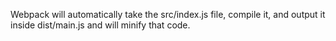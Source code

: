 
Webpack will automatically take the src/index.js file, compile it, and output it inside dist/main.js and will minify that code.
